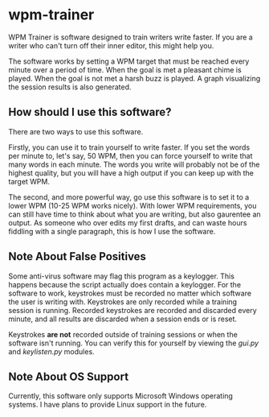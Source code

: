 # wpm-trainer
WPM Trainer is software designed to train writers write faster.
If you are a writer who can't turn off their inner editor, this might help you.

The software works by setting a WPM target that must be reached every minute over a period of time.
When the goal is met a pleasant chime is played.
When the goal is not met a harsh buzz is played.
A graph visualizing the session results is also generated.

## How should I use this software?

There are two ways to use this software.

Firstly, you can use it to train yourself to write faster. 
If you set the words per minute to, let's say, 50 WPM, then you can force yourself to write that many words in each minute.
The words you write will probably not be of the highest quality, but you will have a high output if you can keep up with the target WPM.

The second, and more powerful way, go use this software is to set it to a lower WPM (10-25 WPM works nicely).
With lower WPM requirements, you can still have time to think about what you are writing, but also gaurentee an output.
As someone who over edits my first drafts, and can waste hours fiddling with a single paragraph, this is how I use the software. 

## Note About False Positives
Some anti-virus software may flag this program as a keylogger. 
This happens because the script actually does contain a keylogger.
For the software to work, keystrokes must be recorded no matter which software the user is writing with.
Keystrokes are only recorded while a training session is running.
Recorded keystrokes are recorded and discarded every minute, and all results are discarded when a session ends or is reset.

Keystrokes **are not** recorded outside of training sessions or when the software isn't running.
You can verify this for yourself by viewing the *gui.py* and *keylisten.py* modules.

## Note About OS Support

Currently, this software only supports Microsoft Windows operating systems.
I have plans to provide Linux support in the future.

